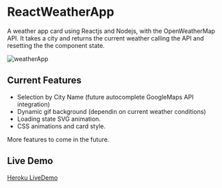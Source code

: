 # ReactWeatherApp

A weather app card using Reactjs and Nodejs, with the OpenWeatherMap API. It takes a city and returns the current weather calling the API and resetting the the component state.

 ![weatherApp](https://i.imgur.com/jkPuHUJ.jpg)


## Current Features

- Selection by City Name (future autocomplete GoogleMaps API integration)
- Dynamic gif background (dependin on current weather conditions)
- Loading state SVG animation.
- CSS animations and card style.

More features to come in the future.

## Live Demo

[Heroku LiveDemo](https://weather-app--reactjs.herokuapp.com/)


